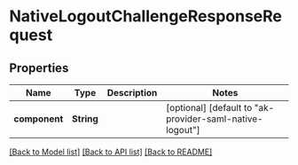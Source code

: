 # NativeLogoutChallengeResponseRequest

## Properties
Name | Type | Description | Notes
------------ | ------------- | ------------- | -------------
**component** | **String** |  | [optional] [default to "ak-provider-saml-native-logout"]

[[Back to Model list]](../README.md#documentation-for-models) [[Back to API list]](../README.md#documentation-for-api-endpoints) [[Back to README]](../README.md)


